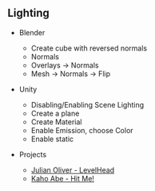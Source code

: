 ## Lighting

+ Blender
  + Create cube with reversed normals
  + Normals
  + Overlays -> Normals
  + Mesh -> Normals -> Flip

+ Unity
  + Disabling/Enabling Scene Lighting
  + Create a plane
  + Create Material
  + Enable Emission, choose Color
  + Enable static



+ Projects
  + [Julian Oliver - LevelHead](https://vimeo.com/1320756)
  + [Kaho Abe - Hit Me!](https://kahoabe.net/portfolio/hit-me/)
